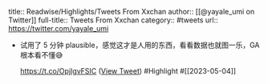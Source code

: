 title:: Readwise/Highlights/Tweets From Xxchan
author:: [[@yayale_umi on Twitter]]
full-title:: Tweets From Xxchan
category:: #tweets
url:: https://twitter.com/yayale_umi

- 试用了 5 分钟 plausible，感觉这才是人用的东西，看看数据也就图一乐，GA 根本看不懂😅
  
  https://t.co/OpjIgvFSIC ([View Tweet](https://twitter.com/yayale_umi/status/1629781462038769664)) #Highlight #[[2023-05-04]]